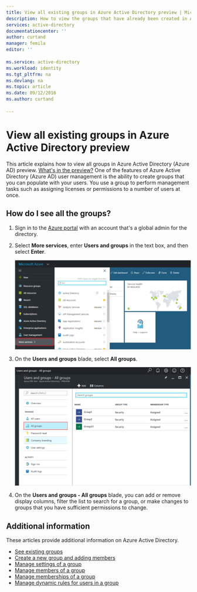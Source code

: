 ```yaml
---
title: View all existing groups in Azure Active Directory preview | Microsoft Azure
description: How to view the groups that have already been created in Azure Active Directory preview.
services: active-directory
documentationcenter: ''
author: curtand
manager: femila
editor: ''

ms.service: active-directory
ms.workload: identity
ms.tgt_pltfrm: na
ms.devlang: na
ms.topic: article
ms.date: 09/12/2016
ms.author: curtand

---
```

# View all existing groups in Azure Active Directory preview
This article explains how to view all groups in Azure Active Directory (Azure AD) preview. [What's in the preview?](active-directory-preview-explainer.md) One of the features of Azure Active Directory (Azure AD) user management is the ability to create groups that you can populate with your users. You use a group to perform management tasks such as assigning licenses or permissions to a number of users at once.

## How do I see all the groups?
1. Sign in to the [Azure portal](https://portal.azure.com) with an account that's a global admin for the directory.
2. Select **More services**, enter **Users and groups** in the text box, and then select **Enter**.
   
   ![Opening user management](./media/active-directory-groups-view-azure-portal/search-user-management.png)
3. On the **Users and groups** blade, select **All groups**.
   
   ![Opening the groups blade](./media/active-directory-groups-view-azure-portal/view-groups-blade.png)
4. On the **Users and groups - All groups** blade, you can add or remove display columns, filter the list to search for a group, or make changes to groups that you have sufficient permissions to change.

## Additional information
These articles provide additional information on Azure Active Directory.

* [See existing groups](active-directory-groups-view-azure-portal.md)
* [Create a new group and adding members](active-directory-groups-create-azure-portal.md)
* [Manage settings of a group](active-directory-groups-settings-azure-portal.md)
* [Manage members of a group](active-directory-groups-members-azure-portal.md)
* [Manage memberships of a group](active-directory-groups-membership-azure-portal.md)
* [Manage dynamic rules for users in a group](active-directory-groups-dynamic-membership-azure-portal.md)

